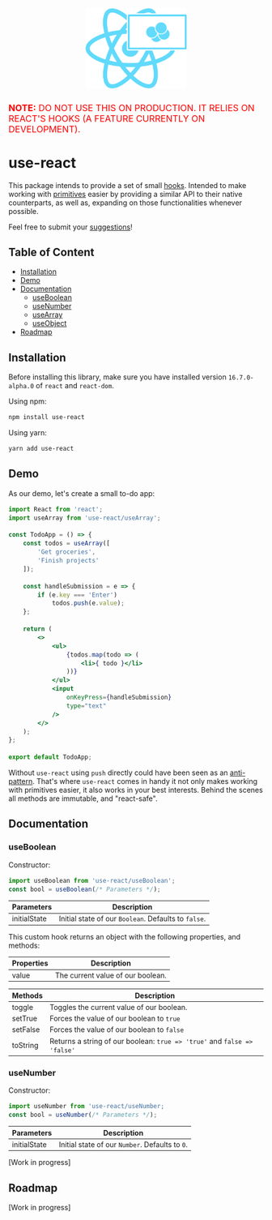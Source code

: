 <div align="center">
    <img
        src="https://github.com/jmsantos94/use-react/blob/master/misc/use-react.png"
        width="200px"
        alt="use-react logo"
    />
</div>

<p style="color: red; margin-top: 25px; font-size:
1.25em;"><strong>NOTE:</strong> DO NOT USE THIS ON PRODUCTION. IT RELIES ON
REACT'S HOOKS (A FEATURE CURRENTLY ON DEVELOPMENT).</p>

# use-react
This package intends to provide a set of small
[hooks](https://reactjs.org/docs/hooks-intro.html). Intended to make working
with [primitives](https://developer.mozilla.org/en-US/docs/Glossary/Primitive)
easier by providing a similar API to their native counterparts, as well as,
expanding on those functionalities whenever possible.

Feel free to submit your [suggestions](https://github.com/JMSantos94/use-react/issues/1)!

## Table of Content
- [Installation](#installation)
- [Demo](#demo)
- [Documentation](#documentation)
  - [useBoolean](#useboolean)
  - [useNumber](#usenumber)
  - [useArray](#usearray)
  - [useObject](#useobject)
- [Roadmap](#roadmap)

## Installation

Before installing this library, make sure you have installed version
`16.7.0-alpha.0` of `react` and `react-dom`.

Using npm:

``` sh
npm install use-react
```

Using yarn:

``` sh
yarn add use-react
```

## Demo
As our demo, let's create a small to-do app:

``` jsx
import React from 'react';
import useArray from 'use-react/useArray';

const TodoApp = () => {
    const todos = useArray([
        'Get groceries',
        'Finish projects'
    ]);

    const handleSubmission = e => {
        if (e.key === 'Enter')
            todos.push(e.value);
    };

    return (
        <>
            <ul>
                {todos.map(todo => (
                    <li>{ todo }</li>
                ))}
            </ul>
            <input
                onKeyPress={handleSubmission}
                type="text"
            />
        </>
    );
};

export default TodoApp;

```
Without `use-react` using `push` directly could have been seen as an
[anti-pattern](https://daveceddia.com/why-not-modify-react-state-directly/).
That's where `use-react` comes in handy it not only makes working with
primitives easier, it also works in your best interests. Behind the scenes all
methods are immutable, and "react-safe".

## Documentation

### useBoolean

Constructor:

```jsx
import useBoolean from 'use-react/useBoolean';
const bool = useBoolean(/* Parameters */);
```

| Parameters | Description|
| ------------- | ------------- |
| initialState | Initial state of our `Boolean`. Defaults to `false`. |

This custom hook returns an object with the following properties, and methods:

| Properties | Description|
| ------------- | ------------- |
| value | The current value of our boolean.|

| Methods | Description|
| ------------- | ------------- |
| toggle | Toggles the current value of our boolean.|
| setTrue | Forces the value of our boolean to `true`|
| setFalse | Forces the value of our boolean to `false`|
| toString | Returns a string of our boolean: `true => 'true'` and `false => 'false'`|

### useNumber

Constructor:

```jsx
import useNumber from 'use-react/useNumber;
const bool = useNumber(/* Parameters */);
```

| Parameters | Description|
| ------------- | ------------- |
| initialState | Initial state of our `Number`. Defaults to `0`. |

[Work in progress]

## Roadmap

[Work in progress]
